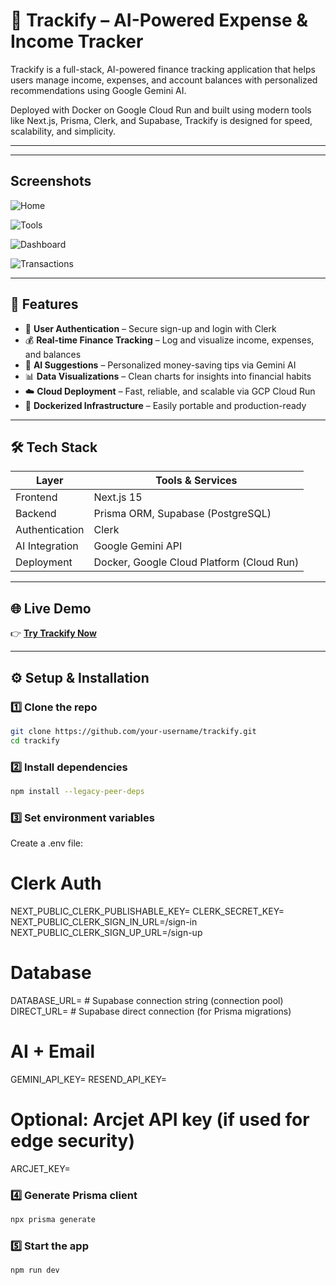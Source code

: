 # 💸 Trackify – AI-Powered Expense & Income Tracker

Trackify is a full-stack, AI-powered finance tracking application that helps users manage income, expenses, and account balances with personalized recommendations using Google Gemini AI.

Deployed with Docker on Google Cloud Run and built using modern tools like Next.js, Prisma, Clerk, and Supabase, Trackify is designed for speed, scalability, and simplicity.

---

---
## Screenshots

![Home](https://github.com/user-attachments/assets/6ac273c3-50b1-470e-bb8a-55b3ac96be70)

![Tools](https://github.com/user-attachments/assets/fee4f900-c680-4e05-9909-a852075afa00)

![Dashboard](https://github.com/user-attachments/assets/580065c7-ecaf-4337-b92f-fe2c4939a189)

![Transactions](https://github.com/user-attachments/assets/c5160697-90e5-4ae1-b38b-78007dc5442a)





---

## 🚀 Features

- 🔐 **User Authentication** – Secure sign-up and login with Clerk
- 💰 **Real-time Finance Tracking** – Log and visualize income, expenses, and balances
- 🤖 **AI Suggestions** – Personalized money-saving tips via Gemini AI
- 📊 **Data Visualizations** – Clean charts for insights into financial habits
- ☁️ **Cloud Deployment** – Fast, reliable, and scalable via GCP Cloud Run
- 🐳 **Dockerized Infrastructure** – Easily portable and production-ready

---

## 🛠️ Tech Stack

| Layer           | Tools & Services                                   |
|-----------------|----------------------------------------------------|
| Frontend        | Next.js 15                                         |
| Backend         | Prisma ORM, Supabase (PostgreSQL)                  |
| Authentication  | Clerk                                              |
| AI Integration  | Google Gemini API                                  |
| Deployment      | Docker, Google Cloud Platform (Cloud Run)          |

---

## 🌐 Live Demo

👉 [**Try Trackify Now**](https://trackify-app-999910686309.asia-south1.run.app)

---

## ⚙️ Setup & Installation

### 1️⃣ Clone the repo
```bash
git clone https://github.com/your-username/trackify.git
cd trackify
```

### 2️⃣ Install dependencies
```bash
npm install --legacy-peer-deps
```

### 3️⃣ Set environment variables
Create a .env file:
# Clerk Auth
NEXT_PUBLIC_CLERK_PUBLISHABLE_KEY=
CLERK_SECRET_KEY=
NEXT_PUBLIC_CLERK_SIGN_IN_URL=/sign-in
NEXT_PUBLIC_CLERK_SIGN_UP_URL=/sign-up

# Database
DATABASE_URL=  # Supabase connection string (connection pool)
DIRECT_URL=    # Supabase direct connection (for Prisma migrations)

# AI + Email
GEMINI_API_KEY=
RESEND_API_KEY=

# Optional: Arcjet API key (if used for edge security)
ARCJET_KEY=


### 4️⃣ Generate Prisma client
```bash
npx prisma generate
```

### 5️⃣ Start the app
```bash
npm run dev
```



